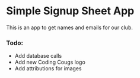 # Simple Signup Sheet App
This is an app to get names and emails for our club.

### Todo:
- Add database calls
- Add new Coding Cougs logo
- Add attributions for images
